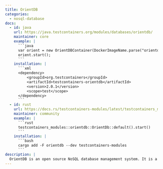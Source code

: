 ```yaml
---
title: OrientDB
categories:
  - nosql-database
docs:
  - id: java
    url: https://java.testcontainers.org/modules/databases/orientdb/
    maintainer: core
    example: |
      ```java
      var orient = new OrientDBContainer(DockerImageName.parse("orientdb:3.2.0-tp3"));
      orient.start();
      ```
    installation: |
      ```xml
      <dependency>
          <groupId>org.testcontainers</groupId>
          <artifactId>testcontainers-orientdb</artifactId>
          <version>2.0.1</version>
          <scope>test</scope>
      </dependency>
      ```
  - id: rust
    url: https://docs.rs/testcontainers-modules/latest/testcontainers_modules/orientdb/struct.OrientDb.html
    maintainer: community
    example: |
      ```rust
      testcontainers_modules::orientdb::OrientDb::default().start()
      ```
    installation: |
      ```bash
      cargo add -F orientdb --dev testcontainers-modules
      ```
description: |
  OrientDB is an open source NoSQL database management system. It is a Multi-model database, supporting graph, document, key/value, and object models, but the relationships are managed as in graph databases with direct connections between records.
---
```

